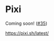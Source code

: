 # Pixi

Coming soon! ([#35](https://github.com/uw-ssec/rse-guidelines/issues/35))

https://pixi.sh/latest/
